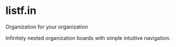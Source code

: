 # listf.in
Organization for your organization

Infinitely nested organization boards with simple intuitive navigation.
